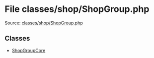 File classes/shop/ShopGroup.php
=========

Source: [classes/shop/ShopGroup.php](https://github.com/PrestaShop/PrestaShop/blob/1.6.0.14/classes/shop/ShopGroup.php)


Classes
-------

* [ShopGroupCore](class.ShopGroupCore.md)

